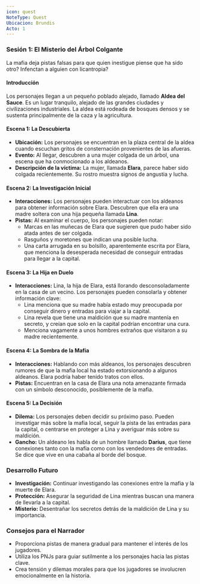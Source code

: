 ```yaml
---
icon: quest
NoteType: Quest
Ubicacion: Brundis
Acto: 1
---
```


### Sesión 1: El Misterio del Árbol Colgante

La mafia deja pistas falsas para que quien inestigue piense que ha sido otro? Infenctan a alguien con licantropia?

#### Introducción
Los personajes llegan a un pequeño poblado alejado, llamado **Aldea del Sauce**. Es un lugar tranquilo, alejado de las grandes ciudades y civilizaciones industriales. La aldea está rodeada de bosques densos y se sustenta principalmente de la caza y la agricultura.

#### Escena 1: La Descubierta
- **Ubicación:** Los personajes se encuentran en la plaza central de la aldea cuando escuchan gritos de consternación provenientes de las afueras.
- **Evento:** Al llegar, descubren a una mujer colgada de un árbol, una escena que ha conmocionado a los aldeanos.
- **Descripción de la víctima:** La mujer, llamada **Elara**, parece haber sido colgada recientemente. Su rostro muestra signos de angustia y lucha.

#### Escena 2: La Investigación Inicial
- **Interacciones:** Los personajes pueden interactuar con los aldeanos para obtener información sobre Elara. Descubren que ella era una madre soltera con una hija pequeña llamada **Lina**.
- **Pistas:** Al examinar el cuerpo, los personajes pueden notar:
  - Marcas en las muñecas de Elara que sugieren que pudo haber sido atada antes de ser colgada.
  - Rasguños y moretones que indican una posible lucha.
  - Una carta arrugada en su bolsillo, aparentemente escrita por Elara, que menciona la desesperada necesidad de conseguir entradas para llegar a la capital.

#### Escena 3: La Hija en Duelo
- **Interacciones:** Lina, la hija de Elara, está llorando desconsoladamente en la casa de un vecino. Los personajes pueden consolarla y obtener información clave:
  - Lina menciona que su madre había estado muy preocupada por conseguir dinero y entradas para viajar a la capital.
  - Lina revela que tiene una maldición que su madre mantenía en secreto, y creían que solo en la capital podrían encontrar una cura.
  - Menciona vagamente a unos hombres extraños que visitaron a su madre recientemente.

#### Escena 4: La Sombra de la Mafia
- **Interacciones:** Hablando con más aldeanos, los personajes descubren rumores de que la mafia local ha estado extorsionando a algunos aldeanos. Elara podría haber tenido tratos con ellos.
- **Pistas:** Encuentran en la casa de Elara una nota amenazante firmada con un símbolo desconocido, posiblemente de la mafia.

#### Escena 5: La Decisión
- **Dilema:** Los personajes deben decidir su próximo paso. Pueden investigar más sobre la mafia local, seguir la pista de las entradas para la capital, o centrarse en proteger a Lina y averiguar más sobre su maldición.
- **Gancho:** Un aldeano les habla de un hombre llamado **Darius**, que tiene conexiones tanto con la mafia como con los vendedores de entradas. Se dice que vive en una cabaña al borde del bosque.

### Desarrollo Futuro
- **Investigación:** Continuar investigando las conexiones entre la mafia y la muerte de Elara.
- **Protección:** Asegurar la seguridad de Lina mientras buscan una manera de llevarla a la capital.
- **Misterio:** Desentrañar los secretos detrás de la maldición de Lina y su importancia.

### Consejos para el Narrador
- Proporciona pistas de manera gradual para mantener el interés de los jugadores.
- Utiliza los PNJs para guiar sutilmente a los personajes hacia las pistas clave.
- Crea tensión y dilemas morales para que los jugadores se involucren emocionalmente en la historia.
